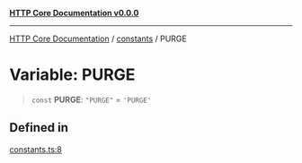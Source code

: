 [**HTTP Core Documentation v0.0.0**](../../README.md)

***

[HTTP Core Documentation](../../modules.md) / [constants](../README.md) / PURGE

# Variable: PURGE

> `const` **PURGE**: `"PURGE"` = `'PURGE'`

## Defined in

[constants.ts:8](https://github.com/stonemjs/http-core/blob/a162480c16327760396238c341daab61793d5440/src/constants.ts#L8)
